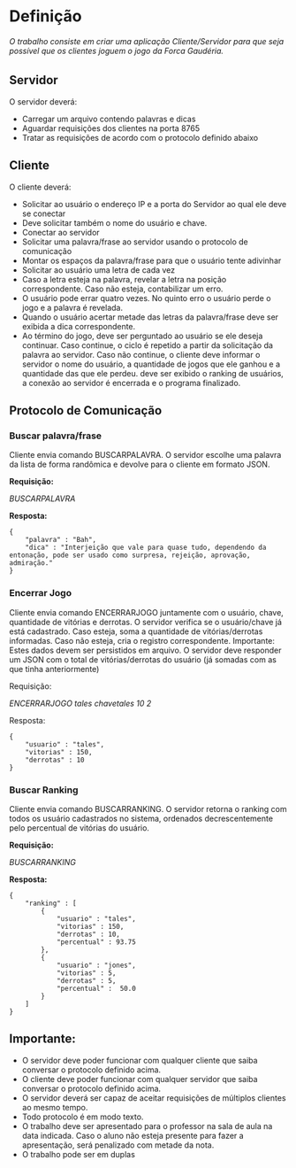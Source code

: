 # Definição
###### O trabalho consiste em criar uma aplicação Cliente/Servidor para que seja possível que os clientes joguem o jogo da Forca Gaudéria.

## Servidor

O servidor deverá:

- Carregar um arquivo contendo palavras e dicas
- Aguardar requisições dos clientes na porta 8765
- Tratar as requisições de acordo com o protocolo definido abaixo

## Cliente

O cliente deverá:

- Solicitar ao usuário o endereço IP e a porta do Servidor ao qual ele deve se conectar
- Deve solicitar também o nome do usuário e chave.
- Conectar ao servidor
- Solicitar uma palavra/frase ao servidor usando o protocolo de comunicação
- Montar os espaços da palavra/frase para que o usuário tente adivinhar
- Solicitar ao usuário uma letra de cada vez
- Caso a letra esteja na palavra, revelar a letra na posição correspondente. Caso não esteja, contabilizar um erro.
- O usuário pode errar quatro vezes. No quinto erro o usuário perde o jogo e a palavra é revelada.
- Quando o usuário acertar metade das letras da palavra/frase deve ser exibida a dica correspondente.
- Ao término do jogo, deve ser perguntado ao usuário se ele deseja continuar. Caso continue, o ciclo é repetido a partir da solicitação da palavra ao servidor. Caso não continue, o cliente deve informar o servidor o nome do usuário, a quantidade de jogos que ele ganhou e a quantidade das que ele perdeu. deve ser exibido o ranking de usuários, a conexão ao servidor é encerrada e o programa finalizado.

## Protocolo de Comunicação

### Buscar palavra/frase

Cliente envia comando BUSCARPALAVRA. O servidor escolhe uma palavra da lista de forma randômica e devolve para o cliente em formato JSON.

**Requisição:**

*BUSCARPALAVRA*

**Resposta:**

```
{
    "palavra" : "Bah",
    "dica" : "Interjeição que vale para quase tudo, dependendo da entonação, pode ser usado como surpresa, rejeição, aprovação, admiração."
}
```

### Encerrar Jogo

Cliente envia comando ENCERRARJOGO juntamente com o usuário, chave, quantidade de vitórias e derrotas. O servidor verifica se o usuário/chave já está cadastrado. Caso esteja, soma a quantidade de vitórias/derrotas informadas. Caso não esteja, cria o registro correspondente. Importante: Estes dados devem ser persistidos em arquivo. O servidor deve responder um JSON com o total de vitórias/derrotas do usuário (já somadas com as que tinha anteriormente)

Requisição:

*ENCERRARJOGO tales chavetales 10 2*

Resposta:

```
{
    "usuario" : "tales",
    "vitorias" : 150,
    "derrotas" : 10
}
```

### Buscar Ranking

Cliente envia comando BUSCARRANKING. O servidor retorna o ranking com todos os usuário cadastrados no sistema, ordenados decrescentemente pelo percentual de vitórias do usuário.

**Requisição:**

*BUSCARRANKING*

**Resposta:**
```
{ 
    "ranking" : [
        { 
            "usuario" : "tales",
            "vitorias" : 150,
            "derrotas" : 10,
            "percentual" : 93.75
        },
        {
            "usuario" : "jones",
            "vitorias" : 5,
            "derrotas" : 5,
            "percentual" :  50.0
        }
    ]
}
```

## Importante:

- O servidor deve poder funcionar com qualquer cliente que saiba conversar o protocolo definido acima.
- O cliente deve poder funcionar com qualquer servidor que saiba conversar o protocolo definido acima.
- O servidor deverá ser capaz de aceitar requisições de múltiplos clientes ao mesmo tempo.
- Todo protocolo é em modo texto.
- O trabalho deve ser apresentado para o professor na sala de aula na data indicada. Caso o aluno não esteja presente para fazer a apresentação, será penalizado com metade da nota.
- O trabalho pode ser em duplas